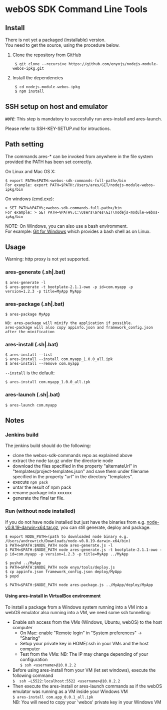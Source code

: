 # webOS SDK Command Line Tools

## Install

There is not yet a packaged (installable) version.  
You need to get the source, using the procedure below.

1. Clone the repository from GitHub

		$ git clone --recursive https://github.com/enyojs/nodejs-module-webos-ipkg.git

2. Install the dependencies

		$ cd nodejs-module-webos-ipkg
		$ npm install
		
## SSH setup on host and emulator

***`NOTE`***: This step is mandatory to succesfully run ares-install and ares-launch.
  
Please refer to SSH-KEY-SETUP.md for intructions.

## Path setting

The commands ares-* can be invoked from anywhere in the file system provided the PATH
has been set correctly.

On Linux and Mac OS X:

	$ export PATH=$PATH:<webos-sdk-commands-full-path>/bin
	For exanple: export PATH=$PATH:/Users/ares/GIT/nodejs-module-webos-ipkg/bin
 
On windows (cmd.exe):

	> SET PATH=%PATH%;<webos-sdk-commands-full-path>/bin
	For example: > SET PATH=%PATH%;C:\Users\ares\GIT\nodejs-module-webos-ipkg/bin
	
NOTE: On Windows, you can also use a bash enviromment.  
For example: [Git for Windows](http://code.google.com/p/msysgit/downloads/list?q=full+installer+official+git) which provides a bash shell as on Linux.

## Usage

Warning: http proxy is not yet supported.

### ares-generate (.sh|.bat)

	$ ares-generate -l
	$ ares-generate -t bootplate-2.1.1-owo -p id=com.myapp -p version=1.2.3 -p title=MyApp MyApp

### ares-package (.sh|.bat)

	$ ares-package MyApp
	
	NB: ares-package will minify the application if possible.
	ares-package will also copy appinfo.json and framework_config.json after the minification

### ares-install (.sh|.bat)
	
	$ ares-install --list
	$ ares-install --install com.myapp_1.0.0_all.ipk
	$ ares-install --remove com.myapp

`--install` is the default:

	$ ares-install com.myapp_1.0.0_all.ipk
	
### ares-launch (.sh|.bat)
	
	$ ares-launch com.myapp

## Notes


### Jenkins build

The jenkins build should do the following:

* clone the webos-sdk-commands repo as explained above
* extract the node tar.gz under the directorie node
* download the files specified in the property "alternateUrl" in "templates/project-templates.json" and save them under filename specified in the property "url" in the directory "templates".
* execute `npm pack`
* untar the result of npm pack
* rename package into xxxxxx
* generate the final tar file.
	

### Run (without node installed)

If you do not have node installed but just have the binaries from e.g. [node-v0.8.19-darwin-x64.tar.gz](http://nodejs.org/dist/v0.8.19/node-v0.8.19-darwin-x64.tar.gz), you can still generate, deploy and package.

	$ export NODE_PATH=(path to downloaded node binary e.g. /Users/andrewrich/Downloads/node-v0.8.19-darwin-x64/bin)
	$ PATH=$PATH:$NODE_PATH node ares-generate.js -l
	$ PATH=$PATH:$NODE_PATH node ares-generate.js -t bootplate-2.1.1-owo -p id=com.myapp -p version=1.2.3 -p title=MyApp ../MyApp

	$ pushd ../MyApp
	$ PATH=$PATH:$NODE_PATH node enyo/tools/deploy.js
	$ cp appinfo.json framework_config.json deploy/MyApp
	$ popd

	$ PATH=$PATH:$NODE_PATH node ares-package.js ../MyApp/deploy/MyApp
	
#### Using ares-install in VirtualBox enviromment

To install a package from a Windows system running into a VM into a webOS emulator also running into a VM, we need some ssh tunnelling:

* Enable ssh access from the VMs (Windows, Ubuntu, webOS) to the host computer
	* On Mac: enable "Remote login" in "System preferences" -> "Sharing"
	* Setup your private key in HOME/.ssh in your VMs and the host computer
	* Test from the VMs:        NB: The IP may change depending of your configuration  
		`$ ssh <username>@10.0.2.2`
* Before using ares-install from your VM (let set windows), execute the following command  
	`$  ssh –L5522:localhost:5522 <username>@10.0.2.2`  
* Then execute the ares-install or ares-launch commands as if the webOS emulator was running as a VM inside your Windows VM  
	`$ ares-install com.app_0.0.1_all.ipk`  
NB: You will need to copy your 'webos' private key in your Windows VM








